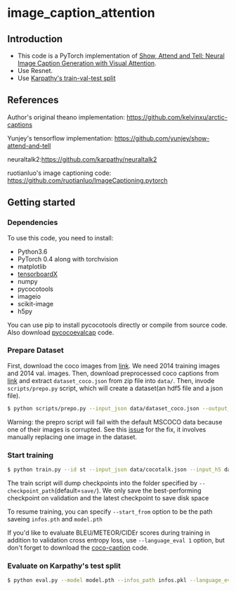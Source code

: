 # image_caption_attention
## Introduction
- This code is a PyTorch implementation of [Show, Attend and Tell: Neural Image Caption Generation with Visual Attention](https://arxiv.org/abs/1502.03044).
- Use Resnet.
- Use [Karpathy's train-val-test split](http://cs.stanford.edu/people/karpathy/deepimagesent/caption_datasets.zip)
## References

Author's original theano implementation: <https://github.com/kelvinxu/arctic-captions>

Yunjey's tensorflow implementation: <https://github.com/yunjey/show-attend-and-tell>

neuraltalk2:<https://github.com/karpathy/neuraltalk2>

ruotianluo's image captioning code: <https://github.com/ruotianluo/ImageCaptioning.pytorch>
## Getting started

### Dependencies

To use this code, you need to install:
- Python3.6
- PyTorch 0.4 along with torchvision
- matplotlib
- [tensorboardX](https://github.com/lanpa/tensorboard-pytorch)
- numpy
- pycocotools
- imageio
- scikit-image
- h5py

You can use pip to install pycocotools directly or compile from source code.
Also download [pycocoevalcap](https://github.com/salaniz/pycocoevalcap) code.
### Prepare Dataset
First, download the coco images from [link](http://mscoco.org/dataset/#download). We need 2014 training images and 2014 val. images.
Then, download preprocessed coco captions from [link](http://cs.stanford.edu/people/karpathy/deepimagesent/caption_datasets.zip) and extract `dataset_coco.json` from zip file into `data/`.
Then, invode `scripts/prepo.py` script, which will create a dataset(an hdf5 file and a json file).
```bash
$ python scripts/prepo.py --input_json data/dataset_coco.json --output_json data/cocotalk.json --output_h5 data/cocotalk.h5 --word_count_threshold 5 --images_root data
```
Warning: the prepro script will fail with the default MSCOCO data because one of their images is corrupted. See this [issue](https://github.com/karpathy/neuraltalk2/issues/4) for the fix, it involves manually replacing one image in the dataset.

### Start training
```bash
$ python train.py --id st --input_json data/cocotalk.json --input_h5 data/cocotalk.h5 --batch_size 10 --learning_rate 5e-4 --learning_rate_decay_start 0 --checkpoint_path log_st --save_checkpoint_every 6000 --val_images_use 5000 --max_epochs 25
```

The train script will dump checkpoints into the folder specified by `--checkpoint_path`(default=`save/`). We only save the best-performing checkpoint on validation and the latest checkpoint to save disk space

To resume training, you can specify `--start_from` option to be the path saveing `infos.pth` and `model.pth`

If you'd like to evaluate BLEU/METEOR/CIDEr scores during training in addition to validation cross entropy loss, use `--language_eval 1` option, but don't forget to download the [coco-caption](https://github.com/salaniz/pycocoevalcap) code.

### Evaluate on Karpathy's test split
```bash
$ python eval.py --model model.pth --infos_path infos.pkl --language_eval 1 --num_images 5000
```
